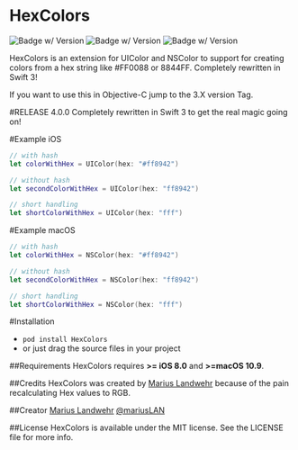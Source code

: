 HexColors
=========================
![Badge w/ Version](https://cocoapod-badges.herokuapp.com/v/HexColors/badge.png)
![Badge w/ Version](https://travis-ci.org/mRs-/HexColors.svg)
![Badge w/ Version](https://cocoapod-badges.herokuapp.com/p/HexColors/badge.png)

HexColors is an extension for UIColor and NSColor to support for creating colors from a hex string like #FF0088 or 8844FF. Completely rewritten in Swift 3!

If you want to use this in Objective-C jump to the 3.X version Tag.

#RELEASE 4.0.0
Completely rewritten in Swift 3 to get the real magic going on!

#Example iOS
``` swift
// with hash
let colorWithHex = UIColor(hex: "#ff8942")

// without hash
let secondColorWithHex = UIColor(hex: "ff8942")

// short handling
let shortColorWithHex = UIColor(hex: "fff")
```

#Example macOS
``` swift
// with hash
let colorWithHex = NSColor(hex: "#ff8942")

// without hash
let secondColorWithHex = NSColor(hex: "ff8942")

// short handling
let shortColorWithHex = NSColor(hex: "fff")
```

#Installation
* `pod install HexColors`
* or just drag the source files in your project

##Requirements
HexColors requires **>= iOS 8.0** and **>=macOS 10.9**.

##Credits
HexColors was created by [Marius Landwehr](https://github.com/mRs-) because of the pain recalculating Hex values to RGB.

##Creator
[Marius Landwehr](https://github.com/mRs-) [@mariusLAN](https://twitter.com/mariusLAN)

##License
HexColors is available under the MIT license. See the LICENSE file for more info.

